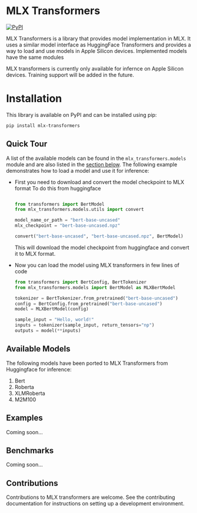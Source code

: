 # MLX Transformers

[![PyPI](https://img.shields.io/pypi/v/mlx-transformers?color=red)](https://pypi.org/project/mlx-transformers/)


MLX Transformers is a library that provides model implementation in MLX. It uses a similar model interface as HuggingFace Transformers and provides a way to load and use models in Apple Silicon devices. Implemented models have the same modules 

MLX transformers is currently only available for infernce on Apple Silicon devices. Training support will be added in the future.

# Installation

This library is available on PyPI and can be installed using pip:

```bash
pip install mlx-transformers
```


## Quick Tour

A list of the available models can be found in the `mlx_transformers.models` module and are also listed in the [section below](#available-model-architectures). The following example demonstrates how to load a model and use it for inference:

- First you need to download and convert the model checkpoint to MLX format
    To do this from huggingface

    ```python

    from transformers import BertModel
    from mlx_transformers.models.utils import convert

    model_name_or_path = "bert-base-uncased"
    mlx_checkpoint = "bert-base-uncased.npz"

    convert("bert-base-uncased", "bert-base-uncased.npz", BertModel)
    ```
    This will download the model checkpoint from huggingface and convert it to MLX format.

- Now you can load the model using MLX transformers in few lines of code

    ```python
    from transformers import BertConfig, BertTokenizer
    from mlx_transformers.models import BertModel as MLXBertModel

    tokenizer = BertTokenizer.from_pretrained("bert-base-uncased")
    config = BertConfig.from_pretrained("bert-base-uncased")
    model = MLXBertModel(config)

    sample_input = "Hello, world!"
    inputs = tokenizer(sample_input, return_tensors="np")
    outputs = model(**inputs)
    ```


## Available Models

The following models have been ported to MLX Transformers from Huggingface for inference:

1. Bert
2. Roberta
3. XLMRoberta
4. M2M100

## Examples

Coming soon...

## Benchmarks

Coming soon...

## Contributions

Contributions to MLX transformers are welcome. See the contributing documentation for instructions on setting up a development environment.